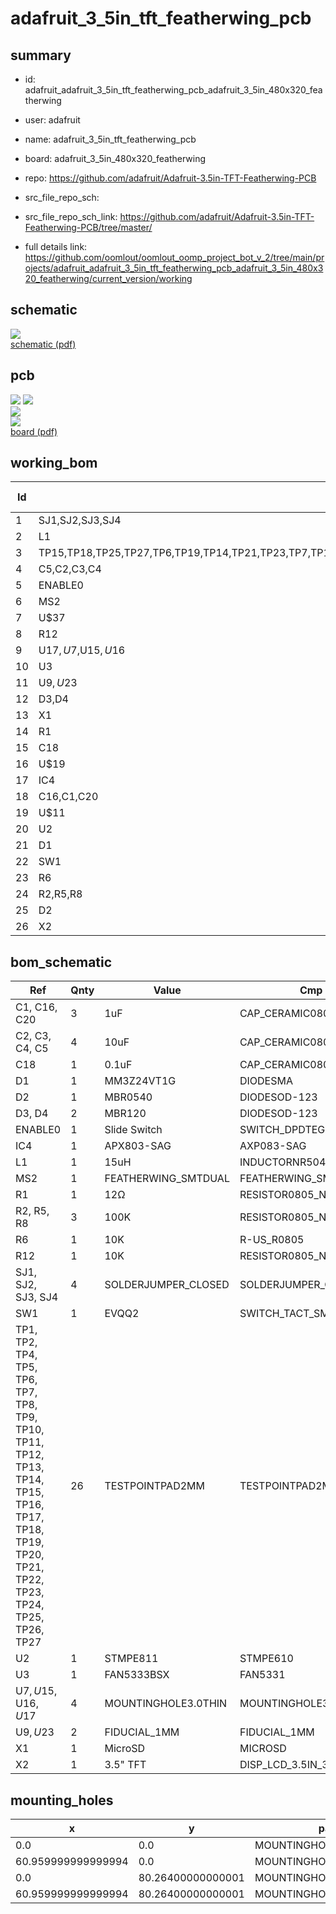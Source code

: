 # adafruit_3_5in_tft_featherwing_pcb
 
## summary 
* id: adafruit_adafruit_3_5in_tft_featherwing_pcb_adafruit_3_5in_480x320_featherwing
* user: adafruit
* name: adafruit_3_5in_tft_featherwing_pcb
* board: adafruit_3_5in_480x320_featherwing
* repo: https://github.com/adafruit/Adafruit-3.5in-TFT-Featherwing-PCB



* src_file_repo_sch: 
* src_file_repo_sch_link: https://github.com/adafruit/Adafruit-3.5in-TFT-Featherwing-PCB/tree/master/
* full details link: https://github.com/oomlout/oomlout_oomp_project_bot_v_2/tree/main/projects/adafruit_adafruit_3_5in_tft_featherwing_pcb_adafruit_3_5in_480x320_featherwing/current_version/working  

## schematic  
![](working_schematic_600.png)  
[schematic (pdf)](working_schematic.pdf)  

## pcb  
![](working_3d_600.png) 
![](working_3d_front_600.png)  
![](working_3d_back_600.png)  
![](working_600.png)  
[board (pdf)](working.pdf)  

## working_bom
| Id | Designator | Footprint | Quantity | Designation | Supplier and ref |  | None | 
| --- | --- | --- | --- | --- | --- | --- | --- | 
| 1 | SJ1,SJ2,SJ3,SJ4 | SOLDERJUMPER_CLOSEDWIRE | 4 |  |  |  | [''] | 
| 2 | L1 | INDUCTOR_5X5MM_NR5040_NOTHERMALS | 1 | 15uH |  |  | [''] | 
| 3 | TP15,TP18,TP25,TP27,TP6,TP19,TP14,TP21,TP23,TP7,TP11,TP8,TP4,TP5,TP26,TP9,TP2,TP1,TP17,TP12,TP16,TP13,TP24,TP20,TP10,TP22 | TESTPOINT_PAD_2MM | 26 |  |  |  | [''] | 
| 4 | C5,C2,C3,C4 | 0805-NO | 4 | 10uF |  |  | [''] | 
| 5 | ENABLE0 | EG1390 | 1 | Slide Switch |  |  | [''] | 
| 6 | MS2 | FEATHERWING_SMT2 | 1 | FEATHERWING_SMTDUAL |  |  | [''] | 
| 7 | U$37 | PCBFEAT-REV-040 | 1 |  |  |  | [''] | 
| 8 | R12 | 0805-NO | 1 | 10K |  |  | [''] | 
| 9 | U$17,U$7,U$15,U$16 | MOUNTINGHOLE_3.0_PLATEDTHIN | 4 | MOUNTINGHOLE3.0THIN |  |  | [''] | 
| 10 | U3 | SOT23-5@1 | 1 | FAN5333BSX |  |  | [''] | 
| 11 | U$9,U$23 | FIDUCIAL_1MM | 2 | FIDUCIAL_1MM |  |  | [''] | 
| 12 | D3,D4 | SOD-123 | 2 | MBR120 |  |  | [''] | 
| 13 | X1 | MICROSD | 1 | MicroSD |  |  | [''] | 
| 14 | R1 | 0805-NO | 1 | 12Ω |  |  | [''] | 
| 15 | C18 | 0805-NO | 1 | 0.1uF |  |  | [''] | 
| 16 | U$19 | ADAFRUIT_TEXT_30MM | 1 |  |  |  | [''] | 
| 17 | IC4 | SOT23 | 1 | APX803-SAG |  |  | [''] | 
| 18 | C16,C1,C20 | 0805-NO | 3 | 1uF |  |  | [''] | 
| 19 | U$11 | FEATHERLOGO | 1 |  |  |  | [''] | 
| 20 | U2 | QFN16_3MM | 1 | STMPE811 |  |  | [''] | 
| 21 | D1 | SMADIODE | 1 | MM3Z24VT1G |  |  | [''] | 
| 22 | SW1 | EVQ-Q2_SMALLER | 1 | EVQQ2 |  |  | [''] | 
| 23 | R6 | R0805 | 1 | 10K |  |  | [''] | 
| 24 | R2,R5,R8 | 0805-NO | 3 | 100K |  |  | [''] | 
| 25 | D2 | SOD-123 | 1 | MBR0540 |  |  | [''] | 
| 26 | X2 | TFT_3.5IN_320X480_50PIN | 1 | 3.5 TFT" |  |  | [''] | 


## bom_schematic
| Ref | Qnty | Value | Cmp name | Footprint | Description | Vendor | DNP | 
| --- | --- | --- | --- | --- | --- | --- | --- | 
| C1, C16, C20 | 3 | 1uF | CAP_CERAMIC0805-NOOUTLINE | working:0805-NO |  |  |  | 
| C2, C3, C4, C5 | 4 | 10uF | CAP_CERAMIC0805-NOOUTLINE | working:0805-NO |  |  |  | 
| C18 | 1 | 0.1uF | CAP_CERAMIC0805-NOOUTLINE | working:0805-NO |  |  |  | 
| D1 | 1 | MM3Z24VT1G | DIODESMA | working:SMADIODE |  |  |  | 
| D2 | 1 | MBR0540 | DIODESOD-123 | working:SOD-123 |  |  |  | 
| D3, D4 | 2 | MBR120 | DIODESOD-123 | working:SOD-123 |  |  |  | 
| ENABLE0 | 1 | Slide Switch | SWITCH_DPDTEG1390 | working:EG1390 |  |  |  | 
| IC4 | 1 | APX803-SAG | AXP083-SAG | working:SOT23 |  |  |  | 
| L1 | 1 | 15uH | INDUCTORNR5040 | working:INDUCTOR_5X5MM_NR5040_NOTHERMALS |  |  |  | 
| MS2 | 1 | FEATHERWING_SMTDUAL | FEATHERWING_SMTDUAL | working:FEATHERWING_SMT2 |  |  |  | 
| R1 | 1 | 12Ω | RESISTOR0805_NOOUTLINE | working:0805-NO |  |  |  | 
| R2, R5, R8 | 3 | 100K | RESISTOR0805_NOOUTLINE | working:0805-NO |  |  |  | 
| R6 | 1 | 10K | R-US_R0805 | working:R0805 |  |  |  | 
| R12 | 1 | 10K | RESISTOR0805_NOOUTLINE | working:0805-NO |  |  |  | 
| SJ1, SJ2, SJ3, SJ4 | 4 | SOLDERJUMPER_CLOSED | SOLDERJUMPER_CLOSED | working:SOLDERJUMPER_CLOSEDWIRE |  |  |  | 
| SW1 | 1 | EVQQ2 | SWITCH_TACT_SMT_EVQQ2_SMALL | working:EVQ-Q2_SMALLER |  |  |  | 
| TP1, TP2, TP4, TP5, TP6, TP7, TP8, TP9, TP10, TP11, TP12, TP13, TP14, TP15, TP16, TP17, TP18, TP19, TP20, TP21, TP22, TP23, TP24, TP25, TP26, TP27 | 26 | TESTPOINTPAD2MM | TESTPOINTPAD2MM | working:TESTPOINT_PAD_2MM |  |  |  | 
| U2 | 1 | STMPE811 | STMPE610 | working:QFN16_3MM |  |  |  | 
| U3 | 1 | FAN5333BSX | FAN5331 | working:SOT23-5@1 |  |  |  | 
| U$7, U$15, U$16, U$17 | 4 | MOUNTINGHOLE3.0THIN | MOUNTINGHOLE3.0THIN | working:MOUNTINGHOLE_3.0_PLATEDTHIN |  |  |  | 
| U$9, U$23 | 2 | FIDUCIAL_1MM | FIDUCIAL_1MM | working:FIDUCIAL_1MM |  |  |  | 
| X1 | 1 | MicroSD | MICROSD | working:MICROSD |  |  |  | 
| X2 | 1 | 3.5" TFT | DISP_LCD_3.5IN_320X480_50PIN | working:TFT_3.5IN_320X480_50PIN |  |  |  | 


## mounting_holes
| x | y | package | value | ref | size | 
| --- | --- | --- | --- | --- | --- | 
| 0.0 | 0.0 | MOUNTINGHOLE_3.0_PLATEDTHIN | MOUNTINGHOLE3.0THIN | U$7 | m3 | 
| 60.959999999999994 | 0.0 | MOUNTINGHOLE_3.0_PLATEDTHIN | MOUNTINGHOLE3.0THIN | U$15 | m3 | 
| 0.0 | 80.26400000000001 | MOUNTINGHOLE_3.0_PLATEDTHIN | MOUNTINGHOLE3.0THIN | U$16 | m3 | 
| 60.959999999999994 | 80.26400000000001 | MOUNTINGHOLE_3.0_PLATEDTHIN | MOUNTINGHOLE3.0THIN | U$17 | m3 | 


